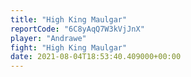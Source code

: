 ```yaml
---
title: "High King Maulgar"
reportCode: "6C8yAqQ7W3kVjJnX"
player: "Andrawe"
fight: "High King Maulgar"
date: 2021-08-04T18:53:40.409000+00:00
---
```

